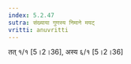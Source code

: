 ```yaml
---
index: 5.2.47
sutra: संख्याया गुणस्य निमाने मयट्
vritti: anuvritti
---
```


 तत् १/१ [5।2।36], अस्य  ६/१  [5।2।36]